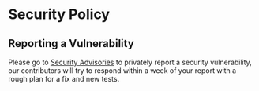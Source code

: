 <!--
SPDX-FileCopyrightText: 2023 Alliander N.V.

SPDX-License-Identifier: Apache-2.0
-->
# Security Policy

## Reporting a Vulnerability

Please go to [Security Advisories](https://github.com/com-pas/compas-cim-mapping/security/advisories) to privately report a security vulnerability, 
our contributors will try to respond within a week of your report with a rough plan for a fix and new tests.
